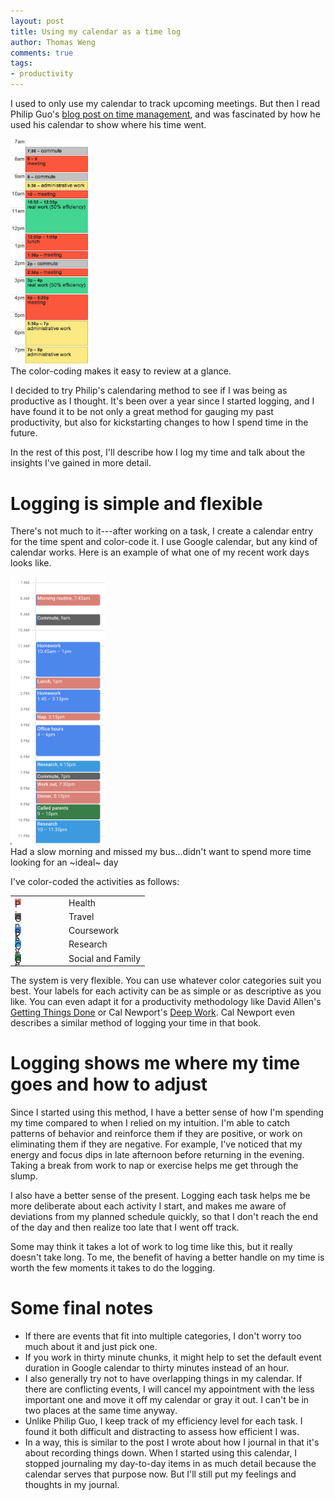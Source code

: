 ```yaml
---
layout: post
title: Using my calendar as a time log
author: Thomas Weng
comments: true
tags:
- productivity
---
```


I used to only use my calendar to track upcoming meetings. But then I read Philip Guo's [blog post on time management](http://www.pgbovine.net/time-management.htm), and was fascinated by how he used his calendar to show where his time went. 

<div class="cntr">
  <img src="../assets/8-postdoc-day.png" width="25%" />
  <div class="caption">
    The color-coding makes it easy to review at a glance.
  </div>
</div>

I decided to try Philip's calendaring method to see if I was being as productive as I thought. It's been over a year since I started logging, and I have found it to be not only a great method for gauging my past productivity, but also for kickstarting changes to how I spend time in the future. 

In the rest of this post, I'll describe how I log my time and talk about the insights I've gained in more detail. 

# Logging is simple and flexible

There's not much to it---after working on a task, I create a calendar entry for the time spent and color-code it. I use Google calendar, but any kind of calendar works. Here is an example of what one of my recent work days looks like. 

<div class="cntr">
  <img src="../assets/8-workday.png" width="30%" />
  <div class="caption">
    Had a slow morning and missed my bus...didn't want to spend more time looking for an ~ideal~ day
  </div>
</div>

I've color-coded the activities as follows: 

<table style="margin-left: auto; margin-right: auto;">
<colgroup>
<col width="40%" />
<col width="80%" />
</colgroup>
<thead>
<!-- <tr class="header">
<th>Color</th>
<th>Category</th>
</tr> -->
</thead>
<tbody>
    <tr>
        <td markdown="span">
            <span class="square" style="background-color: #D98177;" />
            Pink
        </td>
        <td markdown="span">
            Health
        </td>
    </tr>
    <tr>
        <td markdown="span">
            <span class="square" style="background-color: #616161;" />
            Grey
        </td>
        <td markdown="span">
            Travel
        </td>
    </tr>
    <tr>
        <td markdown="span">
            <span class="square" style="background-color: #4C87EC;" />
            Blue
        </td>
        <td markdown="span">
            Coursework
        </td>
    </tr>
    <tr>
        <td markdown="span">
            <span class="square" style="background-color: #3D9ADF;" /> 
            Cyan
        </td>
        <td markdown="span">
            Research
        </td>
    </tr>
    <tr>
        <td markdown="span">
            <span class="square" style="background-color: #397D49;" />
            Green
        </td>
        <td markdown="span">Social and Family</td>
    </tr>
</tbody>
</table>

<style>
.square {
    width: 10px;
    display: inline-block;
    height: 10px;
    vertical-align: middle;
    margin-top: -5px;
    margin-right: 3px;
}
</style>

The system is very flexible. You can use whatever color categories suit you best. Your labels for each activity can be as simple or as descriptive as you like. You can even adapt it for a productivity methodology like David Allen's [Getting Things Done](https://en.wikipedia.org/wiki/Getting_Things_Done) or Cal Newport's [Deep Work](http://calnewport.com/books/deep-work/). Cal Newport even describes a similar method of logging your time in that book. 

# Logging shows me where my time goes and how to adjust

Since I started using this method, I have a better sense of how I'm spending my time compared to when I relied on my intuition. I'm able to catch patterns of behavior and reinforce them if they are positive, or work on eliminating them if they are negative. For example, I've noticed that my energy and focus dips in late afternoon before returning in the evening. Taking a break from work to nap or exercise helps me get through the slump. 

I also have a better sense of the present. Logging each task helps me be more deliberate about each activity I start, and makes me aware of deviations from my planned schedule quickly, so that I don't reach the end of the day and then realize too late that I went off track.

Some may think it takes a lot of work to log time like this, but it really doesn't take long. To me, the benefit of having a better handle on my time is worth the few moments it takes to do the logging. 

# Some final notes

* If there are events that fit into multiple categories, I don't worry too much about it and just pick one. 
* If you work in thirty minute chunks, it might help to set the default event duration in Google calendar to thirty minutes instead of an hour.
* I also generally try not to have overlapping things in my calendar. If there are conflicting events, I will cancel my appointment with the less important one and move it off my calendar or gray it out. I can't be in two places at the same time anyway.
* Unlike Philip Guo, I keep track of my efficiency level for each task. I found it both difficult and distracting to assess how efficient I was. 
* In a way, this is similar to the post I wrote about how I journal in that it's about recording things down. When I started using this calendar, I stopped journaling my day-to-day items in as much detail because the calendar serves that purpose now. But I'll still put my feelings and thoughts in my journal.